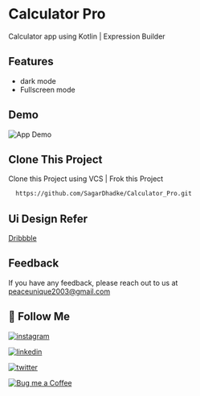 
# Calculator Pro

Calculator app using Kotlin | Expression Builder 


## Features

- dark mode
- Fullscreen mode


## Demo 

![App Demo](https://github.com/SagarDhadke/Calculator_Pro/blob/master/untitled.gif?raw=true)


## Clone This Project

Clone this Project using VCS | Frok this Project

```bash
  https://github.com/SagarDhadke/Calculator_Pro.git
```


## Ui Design Refer

[Dribbble](https://dribbble.com/shots/14709020-Calculator)


## Feedback

If you have any feedback, please reach out to us at peaceunique2003@gmail.com


## 🔗 Follow Me 
[![instagram](https://img.shields.io/badge/Instagram-E4405F?style=for-the-badge&logo=instagram&logoColor=white)](https://www.instagram.com/sagardhadke_uc/)

[![linkedin](https://img.shields.io/badge/linkedin-0A66C2?style=for-the-badge&logo=linkedin&logoColor=white)](https://www.linkedin.com/in/sagar-dhadke-6a466b206/)

[![twitter](https://img.shields.io/badge/twitter-1DA1F2?style=for-the-badge&logo=twitter&logoColor=white)](https://twitter.com/sagardhadke_uc)


[![Bug me a Coffee](https://img.shields.io/badge/donate-buy%20me%20a%20coffee-yellow?label=Donate&style=flat-square)](https://www.buymeacoffee.com/sagardhadke)




